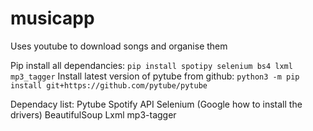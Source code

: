 # musicapp
Uses youtube to download songs and organise them

Pip install all dependancies:
`pip install spotipy selenium bs4 lxml mp3_tagger`
Install latest version of pytube from github:
`python3 -m pip install git+https://github.com/pytube/pytube`

Dependacy list:
Pytube
Spotify API
Selenium (Google how to install the drivers)
BeautifulSoup
Lxml
mp3-tagger
